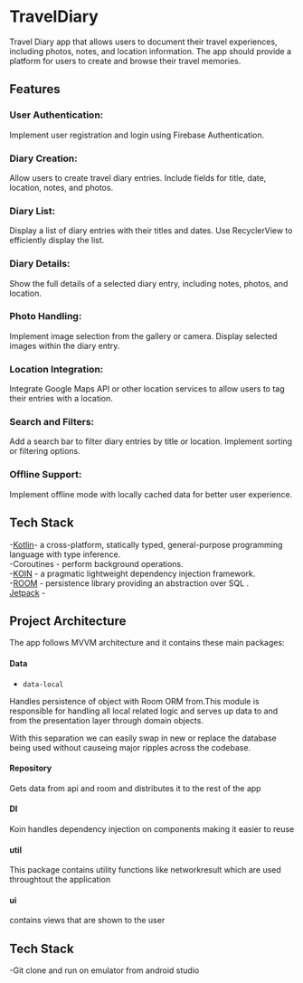 # TravelDiary
Travel Diary app that allows users to document their travel experiences, including photos, notes, and location information. The app should provide a platform for users to create and browse their travel memories.

## Features
### User Authentication:
Implement user registration and login using Firebase Authentication.
### Diary Creation:
Allow users to create travel diary entries.
Include fields for title, date, location, notes, and photos.
### Diary List:
Display a list of diary entries with their titles and dates.
Use RecyclerView to efficiently display the list.
### Diary Details:
Show the full details of a selected diary entry, including notes, photos, and location.
### Photo Handling:
Implement image selection from the gallery or camera.
Display selected images within the diary entry.
### Location Integration:
Integrate Google Maps API or other location services to allow users to tag their entries with a location.
### Search and Filters:
Add a search bar to filter diary entries by title or location.
Implement sorting or filtering options.
### Offline Support:
Implement offline mode with locally cached data for better user experience.

## Tech Stack

-[Kotlin](https://developer.android.com/kotlin?gclid=CjwKCAjw9r-DBhBxEiwA9qYUpWK_ANJvWx6zBkFk-4XeP5a0dCxwyFZv_EeeqAcUx1K_Mj3gGkpdxRoCW9IQAvD_BwE&gclsrc=aw.ds)- a cross-platform, statically typed, general-purpose programming language with type inference.<br/>
-Coroutines - perform background operations.<br/>
-[KOIN](https://insert-koin.io/) - a pragmatic lightweight dependency injection framework.<br/>
-[ROOM](https://developer.android.com/training/data-storage/room) - persistence library providing an abstraction over SQL .<br/>
[Jetpack](https://developer.android.com/jetpack) -<br/>

## Project Architecture
The app follows MVVM architecture and it contains these main packages: 

#### Data

- ```data-local```

Handles persistence of object with Room ORM from.This module is responsible for handling all local related
logic and serves up data to and from the presentation layer through domain objects.

With this separation we can easily swap in new or replace the database being used without causeing
major ripples across the codebase.

#### Repository
Gets data from api and room and distributes it to the rest of the app
#### DI
Koin handles dependency injection on components making it easier to reuse
#### util
This package contains utility functions like networkresult which are used throughtout the application 
#### ui
contains views that are shown to the user

## Tech Stack
-Git clone and run on emulator from android studio
